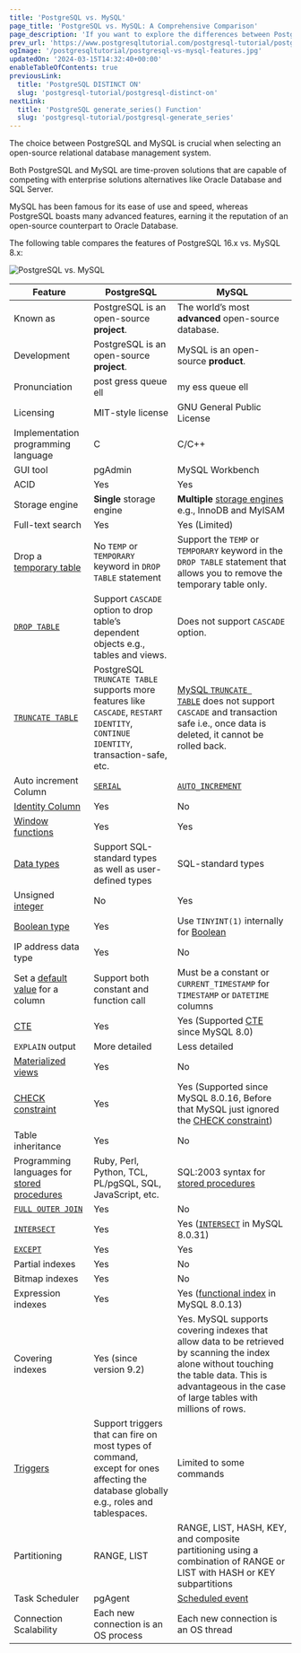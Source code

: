 ```yaml
---
title: 'PostgreSQL vs. MySQL'
page_title: 'PostgreSQL vs. MySQL: A Comprehensive Comparison'
page_description: 'If you want to explore the differences between PostgreSQL and MySQL, this PostgreSQL vs. MySQL page is an excellent start.'
prev_url: 'https://www.postgresqltutorial.com/postgresql-tutorial/postgresql-vs-mysql/'
ogImage: '/postgresqltutorial/postgresql-vs-mysql-features.jpg'
updatedOn: '2024-03-15T14:32:40+00:00'
enableTableOfContents: true
previousLink:
  title: 'PostgreSQL DISTINCT ON'
  slug: 'postgresql-tutorial/postgresql-distinct-on'
nextLink:
  title: 'PostgreSQL generate_series() Function'
  slug: 'postgresql-tutorial/postgresql-generate_series'
---
```


The choice between PostgreSQL and MySQL is crucial when selecting an open\-source relational database management system.

Both PostgreSQL and MySQL are time\-proven solutions that are capable of competing with enterprise solutions alternatives like Oracle Database and SQL Server.

MySQL has been famous for its ease of use and speed, whereas PostgreSQL boasts many advanced features, earning it the reputation of an open\-source counterpart to Oracle Database.

The following table compares the features of PostgreSQL 16\.x vs. MySQL 8\.x:

![PostgreSQL vs. MySQL](/postgresqltutorial/postgresql-vs-mysql-features.jpg)

| Feature                                                                                                   | PostgreSQL                                                                                                                            | MySQL                                                                                                                                                                                                     |
| --------------------------------------------------------------------------------------------------------- | ------------------------------------------------------------------------------------------------------------------------------------- | --------------------------------------------------------------------------------------------------------------------------------------------------------------------------------------------------------- |
| Known as                                                                                                  | PostgreSQL is an open\-source **project**.                                                                                            | The world’s most **advanced** open\-source database.                                                                                                                                                      |
| Development                                                                                               | PostgreSQL is an open\-source **project**.                                                                                            | MySQL is an open\-source **product**.                                                                                                                                                                     |
| Pronunciation                                                                                             | post gress queue ell                                                                                                                  | my ess queue ell                                                                                                                                                                                          |
| Licensing                                                                                                 | MIT\-style license                                                                                                                    | GNU General Public License                                                                                                                                                                                |
| Implementation programming language                                                                       | C                                                                                                                                     | C/C\+\+                                                                                                                                                                                                   |
| GUI tool                                                                                                  | pgAdmin                                                                                                                               | MySQL Workbench                                                                                                                                                                                           |
| ACID                                                                                                      | Yes                                                                                                                                   | Yes                                                                                                                                                                                                       |
| Storage engine                                                                                            | **Single** storage engine                                                                                                             | **Multiple** [storage engines](http://www.mysqltutorial.org/understand-mysql-table-types-innodb-myisam.aspx) e.g., InnoDB and MyISAM                                                                      |
| Full\-text search                                                                                         | Yes                                                                                                                                   | Yes (Limited)                                                                                                                                                                                             |
| Drop a [temporary table](postgresql-temporary-table)                                                      | No `TEMP` or `TEMPORARY` keyword in `DROP TABLE` statement                                                                            | Support the `TEMP` or `TEMPORARY` keyword in the `DROP TABLE` statement that allows you to remove the temporary table only.                                                                               |
| [`DROP TABLE`](postgresql-drop-table)                                                                     | Support `CASCADE` option to drop table’s dependent objects e.g., tables and views.                                                    | Does not support `CASCADE` option.                                                                                                                                                                        |
| [`TRUNCATE TABLE`](postgresql-truncate-table)                                                             | PostgreSQL `TRUNCATE TABLE` supports more features like `CASCADE`, `RESTART IDENTITY`, `CONTINUE IDENTITY`, transaction\-safe, etc.   | [MySQL `TRUNCATE TABLE`](http://www.mysqltutorial.org/mysql-truncate-table/) does not support `CASCADE` and transaction safe i.e., once data is deleted, it cannot be rolled back.                        |
| Auto increment Column                                                                                     | [`SERIAL`](postgresql-serial)                                                                                                         | [`AUTO_INCREMENT`](http://www.mysqltutorial.org/mysql-sequence/)                                                                                                                                          |
| [Identity Column](postgresql-identity-column)                                                             | Yes                                                                                                                                   | No                                                                                                                                                                                                        |
| [Window functions](../postgresql-window-function)                                                         | Yes                                                                                                                                   | Yes                                                                                                                                                                                                       |
| [Data types](postgresql-data-types)                                                                       | Support SQL\-standard types as well as user\-defined types                                                                            | SQL\-standard types                                                                                                                                                                                       |
| Unsigned [integer](postgresql-integer)                                                                    | No                                                                                                                                    | Yes                                                                                                                                                                                                       |
| [Boolean type](postgresql-boolean)                                                                        | Yes                                                                                                                                   | Use `TINYINT(1)` internally for [Boolean](http://www.mysqltutorial.org/mysql-boolean/)                                                                                                                    |
| IP address data type                                                                                      | Yes                                                                                                                                   | No                                                                                                                                                                                                        |
| Set a [default value](postgresql-default-value) for a column                                              | Support both constant and function call                                                                                               | Must be a constant or `CURRENT_TIMESTAMP` for `TIMESTAMP` or `DATETIME` columns                                                                                                                           |
| [CTE](postgresql-cte)                                                                                     | Yes                                                                                                                                   | Yes (Supported [CTE](https://www.mysqltutorial.org/mysql-basics/mysql-cte/) since MySQL 8\.0\)                                                                                                            |
| `EXPLAIN` output                                                                                          | More detailed                                                                                                                         | Less detailed                                                                                                                                                                                             |
| [Materialized views](../postgresql-views/postgresql-materialized-views)                                   | Yes                                                                                                                                   | No                                                                                                                                                                                                        |
| [CHECK constraint](postgresql-check-constraint)                                                           | Yes                                                                                                                                   | Yes (Supported since MySQL 8\.0\.16, Before that MySQL just ignored the [CHECK constraint](https://www.mysqltutorial.org/mysql-basics/mysql-check-constraint/))                                           |
| Table inheritance                                                                                         | Yes                                                                                                                                   | No                                                                                                                                                                                                        |
| Programming languages for [stored procedures](https://neon.tech/postgresql/postgresql-stored-procedures/) | Ruby, Perl, Python, TCL, PL/pgSQL, SQL, JavaScript, etc.                                                                              | SQL:2003 syntax for [stored procedures](http://www.mysqltutorial.org/mysql-stored-procedure-tutorial.aspx)                                                                                                |
| [`FULL OUTER JOIN`](postgresql-full-outer-join)                                                           | Yes                                                                                                                                   | No                                                                                                                                                                                                        |
| [`INTERSECT`](postgresql-intersect)                                                                       | Yes                                                                                                                                   | Yes ([`INTERSECT`](https://www.mysqltutorial.org/mysql-basics/mysql-intersect/) in MySQL 8\.0\.31\)                                                                                                       |
| [`EXCEPT`](https://neon.tech/postgresql/postgresql-tutorial/postgresql-tutorial/postgresql-except/)       | Yes                                                                                                                                   | Yes                                                                                                                                                                                                       |
| Partial indexes                                                                                           | Yes                                                                                                                                   | No                                                                                                                                                                                                        |
| Bitmap indexes                                                                                            | Yes                                                                                                                                   | No                                                                                                                                                                                                        |
| Expression indexes                                                                                        | Yes                                                                                                                                   | Yes ([functional index](https://www.mysqltutorial.org/mysql-index/mysql-functional-index/) in MySQL 8\.0\.13\)                                                                                            |
| Covering indexes                                                                                          | Yes (since version 9\.2\)                                                                                                             | Yes. MySQL supports covering indexes that allow data to be retrieved by scanning the index alone without touching the table data. This is advantageous in the case of large tables with millions of rows. |
| [Triggers](../postgresql-triggers)                                                                        | Support triggers that can fire on most types of command, except for ones affecting the database globally e.g., roles and tablespaces. | Limited to some commands                                                                                                                                                                                  |
| Partitioning                                                                                              | RANGE, LIST                                                                                                                           | RANGE, LIST, HASH, KEY, and composite partitioning using a combination of RANGE or LIST with HASH or KEY subpartitions                                                                                    |
| Task Scheduler                                                                                            | pgAgent                                                                                                                               | [Scheduled event](http://www.mysqltutorial.org/mysql-triggers/working-mysql-scheduled-event/)                                                                                                             |
| Connection Scalability                                                                                    | Each new connection is an OS process                                                                                                  | Each new connection is an OS thread                                                                                                                                                                       |
